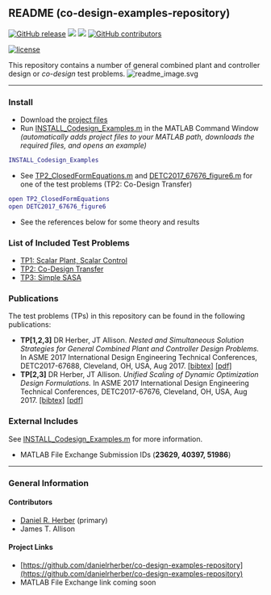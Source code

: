 ## README (co-design-examples-repository)

[![GitHub release](https://img.shields.io/github/release/danielrherber/co-design-examples-repository.svg)](https://github.com/danielrherber/co-design-examples-repository/releases/latest)
[![](https://img.shields.io/badge/language-matlab-EF963C.svg)](https://www.mathworks.com/products/matlab.html)
[![](https://img.shields.io/github/issues-raw/danielrherber/co-design-examples-repository.svg)](https://github.com/danielrherber/co-design-examples-repository/issues)
[![GitHub contributors](https://img.shields.io/github/contributors/danielrherber/co-design-examples-repository.svg)](https://github.com/danielrherber/co-design-examples-repository/graphs/contributors)

[![license](https://img.shields.io/github/license/danielrherber/co-design-examples-repository.svg)](https://github.com/danielrherber/co-design-examples-repository/blob/master/License)

This repository contains a number of general combined plant and controller design or *co-design* test problems.
![readme_image.svg](http://www.danielherber.com/img/projects/co-design-examples-repository/readme_image.svg)

---
### Install
- Download the [project files](https://github.com/danielrherber/co-design-examples-repository/archive/master.zip)
- Run [INSTALL_Codesign_Examples.m](INSTALL_Codesign_Examples.m) in the MATLAB Command Window *(automatically adds project files to your MATLAB path, downloads the required files, and opens an example)*
```matlab
INSTALL_Codesign_Examples
```
- See [TP2_ClosedFormEquations.m](examples/TP002.co-design_transfer/TP2_ClosedFormEquations.m) and [DETC2017_67676_figure6.m](examples/TP002.co-design_transfer/DETC2017_67676/DETC2017_67676_figure6.m) for one of the test problems (TP2: Co-Design Transfer)
```matlab
open TP2_ClosedFormEquations
open DETC2017_67676_figure6
```
- See the references below for some theory and results

### List of Included Test Problems
- [TP1: Scalar Plant, Scalar Control](examples/TP001.scalar_plant_scalar_control)
- [TP2: Co-Design Transfer](examples/TP002.co-design_transfer)
- [TP3: Simple SASA](examples/TP003.simple_SASA)

### Publications
The test problems (TPs) in this repository can be found in the following publications:
- **TP[1,2,3]** DR Herber, JT Allison. *Nested and Simultaneous Solution Strategies for General Combined Plant and Controller Design Problems.* In ASME 2017 International Design Engineering Technical Conferences, DETC2017-67688, Cleveland, OH, USA, Aug 2017. [[bibtex]](http://systemdesign.illinois.edu/~systemdesign/bibtexbrowser.php?key=Herber2017b&bib=esdl_refs.bib) [[pdf]](http://systemdesign.illinois.edu/publications/Her17b.pdf)
- **TP[2,3]** DR Herber, JT Allison. *Unified Scaling of Dynamic Optimization Design Formulations.* In ASME 2017 International Design Engineering Technical Conferences, DETC2017-67676, Cleveland, OH, USA, Aug 2017. [[bibtex]](http://systemdesign.illinois.edu/~systemdesign/bibtexbrowser.php?key=Herber2017c&bib=esdl_refs.bib) [[pdf]](http://systemdesign.illinois.edu/publications/Her17c.pdf)

### External Includes
See [INSTALL_Codesign_Examples.m](INSTALL_Codesign_Examples.m) for more information.
- MATLAB File Exchange Submission IDs (**23629, 40397, 51986**)

---
### General Information

#### Contributors
- [Daniel R. Herber](https://github.com/danielrherber) (primary)
- James T. Allison

#### Project Links
- [https://github.com/danielrherber/co-design-examples-repository](https://github.com/danielrherber/co-design-examples-repository)
- MATLAB File Exchange link coming soon